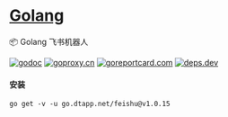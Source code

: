 <h1>
<a href="https://www.dtapp.net/">Golang</a>
</h1>

📦 Golang 飞书机器人

[comment]: <> (go)
[![godoc](https://pkg.go.dev/badge/go.dtapp.net/feishu?status.svg)](https://pkg.go.dev/go.dtapp.net/feishu)
[![goproxy.cn](https://goproxy.cn/stats/go.dtapp.net/feishu/badges/download-count.svg)](https://goproxy.cn/stats/go.dtapp.net/feishu)
[![goreportcard.com](https://goreportcard.com/badge/go.dtapp.net/feishu)](https://goreportcard.com/report/go.dtapp.net/feishu)
[![deps.dev](https://img.shields.io/badge/deps-go-red.svg)](https://deps.dev/go/go.dtapp.net%2Ffeishu)

#### 安装

```shell
go get -v -u go.dtapp.net/feishu@v1.0.15
```
